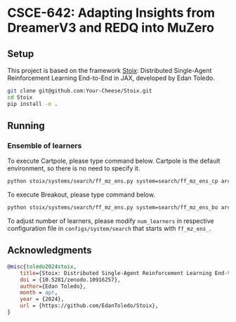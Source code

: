 # CSCE-642: Adapting Insights from DreamerV3 and REDQ into MuZero
## Setup
This project is based on the framework [Stoix](https://github.com/EdanToledo/Stoix/tree/main): Distributed Single-Agent Reinforcement Learning End-to-End in JAX, developed by Edan Toledo. 

```bash
git clone git@github.com:Your-Cheese/Stoix.git
cd Stoix
pip install -e .
```

## Running

### Ensemble of learners
To execute Cartpole, please type command below. Cartpole is the default environment, so there is no need to specify it.
```bash
python stoix/systems/search/ff_mz_ens.py system=search/ff_mz_ens_cp arch=anakin_ens_cp
```

To execute Breakout, please type command below.
```bash
python stoix/systems/search/ff_mz_ens.py system=search/ff_mz_ens_bo arch=anakin_ens_bo env=gymnax/breakout
```
To adjust number of learners, please modify `num_learners` in respective configuration file in `configs/system/search` that starts with `ff_mz_ens_`.

## Acknowledgments

```bibtex
@misc{toledo2024stoix,
    title={Stoix: Distributed Single-Agent Reinforcement Learning End-to-End in JAX},
    doi = {10.5281/zenodo.10916257},
    author={Edan Toledo},
    month = apr,
    year = {2024},
    url = {https://github.com/EdanToledo/Stoix},
}
```